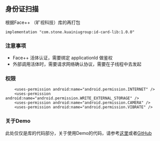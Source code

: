 



## 身份证扫描

根据Face++ （旷视科技）库的再打包

```
implementation "com.stone.kuainiugroup:id-card-lib:1.0.0"
```

### 注意事项

- Face++ 活体认证，需要绑定 applicationId 做鉴权
- 外部调用活体时，需要请求网络确认协议，需要在子线程中去发起

### 权限

```
    <uses-permission android:name="android.permission.INTERNET" />
    <uses-permission android:name="android.permission.WRITE_EXTERNAL_STORAGE" />
    <uses-permission android:name="android.permission.CAMERA" />
    <uses-permission android:name="android.permission.VIBRATE" />
```

### 关于Demo

此处仅仅是库的代码部分，关于使用Demo的代码，请参考[这里](https://git.kuainiujinke.com/Android/DSQDemo)或者[GitHub](https://github.com/xiaqu-stone/DSQDemo)
